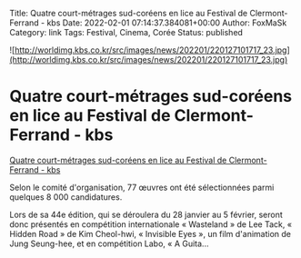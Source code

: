 Title: Quatre court-métrages sud-coréens en lice au Festival de Clermont-Ferrand - kbs
Date: 2022-02-01 07:14:37.384081+00:00
Author: FoxMaSk 
Category: link
Tags: Festival, Cinema, Corée
Status: published


![http://worldimg.kbs.co.kr/src/images/news/202201/220127101717_23.jpg](http://worldimg.kbs.co.kr/src/images/news/202201/220127101717_23.jpg)


# Quatre court-métrages sud-coréens en lice au Festival de Clermont-Ferrand - kbs

[Quatre court-métrages sud-coréens en lice au Festival de Clermont-Ferrand - kbs](http://world.kbs.co.kr/service/news_view.htm?lang=f&amp;Seq_Code=76715)

Selon le comité d&#39;organisation, 77 œuvres ont été sélectionnées parmi
quelques 8 000 candidatures. 

Lors de sa 44e édition, qui se déroulera du 28 janvier au 5 février,
seront donc présentés en compétition internationale « Wasteland » de Lee
Tack, « Hidden Road » de Kim Cheol-hwi, « Invisible Eyes », un film
d&#39;animation de Jung Seung-hee, et en compétition Labo, « A Guita...

